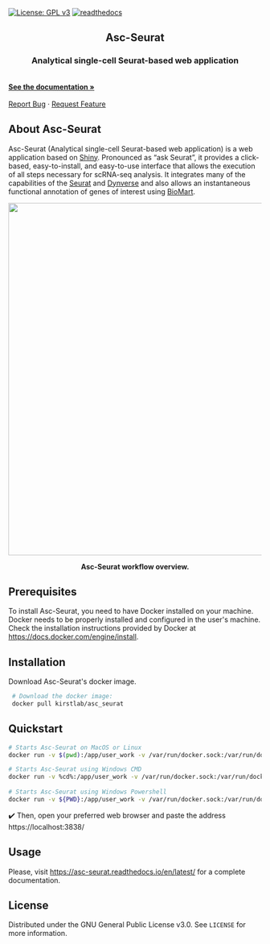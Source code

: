 [![License: GPL v3](https://img.shields.io/badge/License-GPLv3-blue.svg)](https://www.gnu.org/licenses/gpl-3.0) [![readthedocs](https://readthedocs.org/projects/asc-seurat/badge/?version=latest)](https://asc-seurat.readthedocs.io/en/latest/)

<p align="center">
  <!-- <a href="https://github.com/othneildrew/Best-README-Template">
    <img src="images/logo.png" alt="Logo" width="80" height="80">
  </a> -->

  <h2 align="center">Asc-Seurat</h2>

  <p align="center">
    <h3 align="center"> Analytical single-cell Seurat-based web application</h3>
    <br />
    <a href="https://asc-seurat.readthedocs.io/en/latest/index.html"><strong>See the documentation »</strong></a>
    <br />
    <br />
    <a href="https://github.com/KirstLab/asc_seurat/issues">Report Bug</a>
    ·
    <a href="https://github.com/KirstLab/asc_seurat/issues">Request Feature</a>
  </p>
</p>




<!-- ABOUT THE PROJECT -->
## About Asc-Seurat


Asc-Seurat (Analytical single-cell Seurat-based web application) is a web application based on [Shiny](https://shiny.rstudio.com/). Pronounced as “ask Seurat”, it provides a click-based, easy-to-install, and easy-to-use interface that allows the execution of all steps necessary for scRNA-seq analysis. It integrates many of the capabilities of the [Seurat](https://satijalab.org/seurat/) and [Dynverse](https://dynverse.org/) and also allows an instantaneous functional annotation of genes of interest using [BioMart](http://www.biomart.org/).

<p align="center">
<img src="https://github.com/KirstLab/asc_seurat/raw/main/docs/images/asc_seurat_workflow.png" width="700">
</p>

<p align="center">
<strong>Asc-Seurat workflow overview.</strong>
</p>

<!-- GETTING STARTED -->

## Prerequisites

To install Asc-Seurat, you need to have Docker installed on your machine. Docker needs to be properly installed and configured in the user's machine. Check the installation instructions provided by Docker at https://docs.docker.com/engine/install.

## Installation

Download Asc-Seurat's docker image.
   ```sh
    # Download the docker image:
    docker pull kirstlab/asc_seurat
   ```

<!-- USAGE EXAMPLES -->

## Quickstart

```sh
# Starts Asc-Seurat on MacOS or Linux
docker run -v $(pwd):/app/user_work -v /var/run/docker.sock:/var/run/docker.sock -d --name Asc_Seurat --rm -p 3838:3838 kirstlab/asc_seurat

# Starts Asc-Seurat using Windows CMD
docker run -v %cd%:/app/user_work -v /var/run/docker.sock:/var/run/docker.sock -d --name Asc_Seurat --rm -p 3838:3838 kirstlab/asc_seurat
 
# Starts Asc-Seurat using Windows Powershell
docker run -v ${PWD}:/app/user_work -v /var/run/docker.sock:/var/run/docker.sock -d --name Asc_Seurat --rm -p 3838:3838 kirstlab/asc_seurat
```

:heavy_check_mark: Then, open your preferred web browser and paste the address https://localhost:3838/

## Usage

Please, visit https://asc-seurat.readthedocs.io/en/latest/ for a complete documentation.


<!-- LICENSE -->
## License

Distributed under the GNU General Public License v3.0. See `LICENSE` for more information.
